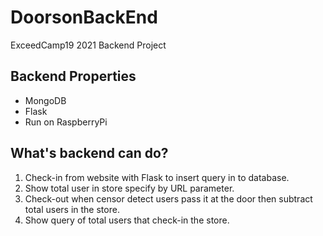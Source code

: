 # DoorsonBackEnd
ExceedCamp19 2021 Backend Project

## Backend Properties
* MongoDB
* Flask
* Run on RaspberryPi

## What's backend can do?
1. Check-in from website with Flask to insert query in to database.
2. Show total user in store specify by URL parameter.
3.  Check-out when censor detect users pass it at the door then subtract total users in the store.
4. Show query of total users that check-in the store.